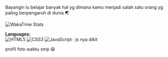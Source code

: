 Bayangin lu belajar banyak hal yg dimana kamu menjadi salah satu orang yg paling berpengaruh di dunia 🌏
 
<!--https://wakatime.com/@pepeng28 -->

![WakaTime Stats](https://github-readme-stats.vercel.app/api/wakatime?username=pepeng28&theme=radical)



**Languages:**  
![HTML5](https://img.shields.io/badge/HTML5-E34F26?style=flat&logo=html5&logoColor=white)
![CSS3](https://img.shields.io/badge/CSS3-1572B6?style=flat&logo=css3&logoColor=white)
![JavaScript](https://img.shields.io/badge/JavaScript-F7DF1E?style=flat&logo=javascript&logoColor=black) : js nya dikit
<!--![Python](https://img.shields.io/badge/Python-3776AB?style=flat&logo=python&logoColor=white)

![PHP](https://img.shields.io/badge/PHP-777BB4?style=flat&logo=php&logoColor=white)
![Java](https://img.shields.io/badge/Java-ED8B00?style=flat&logo=java&logoColor=white)-->

profil foto waktu smp 😆
